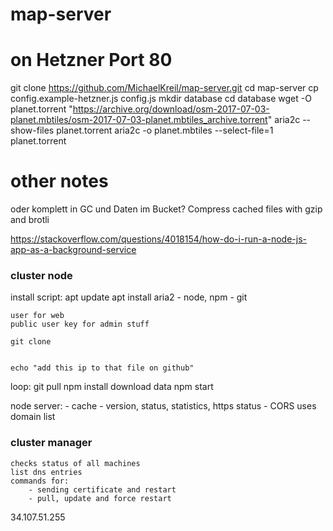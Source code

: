 # map-server

# on Hetzner Port 80

git clone https://github.com/MichaelKreil/map-server.git
cd map-server
cp config.example-hetzner.js config.js
mkdir database
cd database
wget -O planet.torrent "https://archive.org/download/osm-2017-07-03-planet.mbtiles/osm-2017-07-03-planet.mbtiles_archive.torrent"
aria2c --show-files planet.torrent
aria2c -o planet.mbtiles --select-file=1 planet.torrent


# other notes




oder komplett in GC und Daten im Bucket?
Compress cached files with gzip and brotli

https://stackoverflow.com/questions/4018154/how-do-i-run-a-node-js-app-as-a-background-service


### cluster node

install script:
	apt update
	apt install aria2
	- node, npm
	- git

	user for web
	public user key for admin stuff

	git clone


	echo "add this ip to that file on github"

loop:
	git pull
	npm install
	download data
	npm start

node server:
	- cache
	- version, status, statistics, https status
	- CORS uses domain list


### cluster manager

	checks status of all machines
	list dns entries
	commands for:
		- sending certificate and restart
		- pull, update and force restart




34.107.51.255